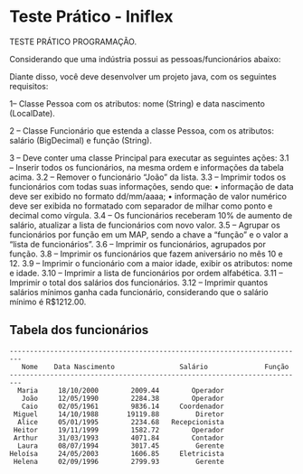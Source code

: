 # Teste Prático - Iniflex

TESTE PRÁTICO PROGRAMAÇÃO.

Considerando que uma indústria possui as pessoas/funcionários abaixo:

Diante disso, você deve desenvolver um projeto java, com os seguintes requisitos:

1– Classe Pessoa com os atributos: nome (String) e data nascimento (LocalDate).

2 – Classe Funcionário que estenda a classe Pessoa, com os atributos: salário (BigDecimal) e função (String).

3 – Deve conter uma classe Principal para executar as seguintes ações:
3.1 – Inserir todos os funcionários, na mesma ordem e informações da tabela acima.
3.2 – Remover o funcionário “João” da lista.
3.3 – Imprimir todos os funcionários com todas suas informações, sendo que:
• informação de data deve ser exibido no formato dd/mm/aaaa;
• informação de valor numérico deve ser exibida no formatado com separador de milhar como ponto e decimal como vírgula.
3.4 – Os funcionários receberam 10% de aumento de salário, atualizar a lista de funcionários com novo valor.
3.5 – Agrupar os funcionários por função em um MAP, sendo a chave a “função” e o valor a “lista de funcionários”.
3.6 – Imprimir os funcionários, agrupados por função.
3.8 – Imprimir os funcionários que fazem aniversário no mês 10 e 12.
3.9 – Imprimir o funcionário com a maior idade, exibir os atributos: nome e idade.
3.10 – Imprimir a lista de funcionários por ordem alfabética.
3.11 – Imprimir o total dos salários dos funcionários.
3.12 – Imprimir quantos salários mínimos ganha cada funcionário, considerando que o salário mínimo é R$1212.00.


<h2>Tabela dos funcionários</h2>

```
-------------------------------------------------------------------------
   Nome	   Data Nascimento                Salário              Função
-------------------------------------------------------------------------
  Maria		18/10/2000		  2009.44	     Operador
   João		12/05/1990		  2284.38	     Operador
   Caio		02/05/1961		  9836.14	  Coordenador
 Miguel		14/10/1988		 19119.88	      Diretor
  Alice		05/01/1995		  2234.68	Recepcionista
 Heitor		19/11/1999		  1582.72	     Operador
 Arthur		31/03/1993		  4071.84	     Contador
  Laura		08/07/1994		  3017.45	      Gerente
Heloísa		24/05/2003		  1606.85	  Eletricista
 Helena		02/09/1996		  2799.93	      Gerente
```

